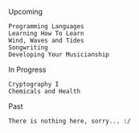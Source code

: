 Upcoming
```
Programming Languages
Learning How To Learn
Wind, Waves and Tides
Songwriting
Developing Your Musicianship
```

In Progress
```
Cryptography I
Chemicals and Health
```

Past
```
There is nothing here, sorry... :/
```
